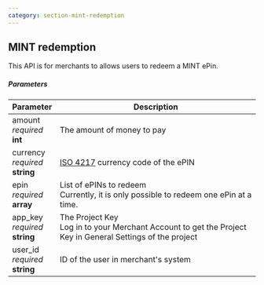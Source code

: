 ```yaml
---
category: section-mint-redemption
---
```


## MINT redemption

This API is for merchants to allows users to redeem a MINT ePin.

##### Parameters

|Parameter|Description|
|---|---|
|amount<br> *required*<br> **int**|The amount of money to pay|
|currency<br> *required*<br> **string**|[ISO 4217](https://en.wikipedia.org/wiki/ISO_4217) currency code of the ePIN|
|epin<br> *required*<br> **array**|List of ePINs to redeem <br> Currently, it is only possible to redeem one ePin at a time.|
|app_key<br> *required*<br> **string**|The Project Key <br> Log in to your Merchant Account to get the Project Key in General Settings of the project|
|user_id<br> *required*<br> **string**|ID of the user in merchant's system|
